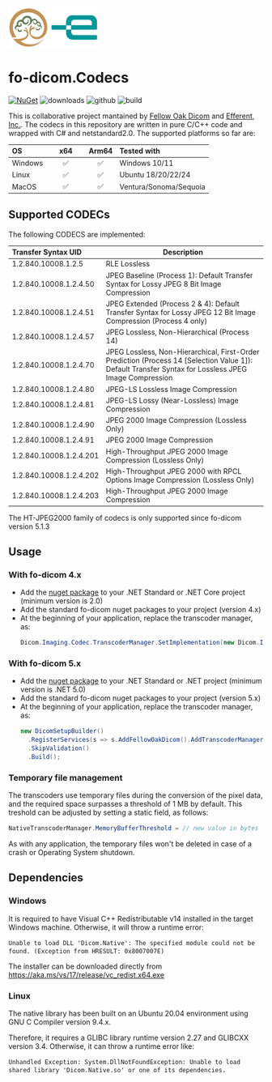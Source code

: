 <img src="fo-dicom_logo.png" alt="fo-dicom logo" height="80" /> <img src="efferent_logo.png" alt="Efferent logo" height="80" />

# fo-dicom.Codecs

[![NuGet](https://img.shields.io/nuget/v/fo-dicom.Codecs.svg)](https://www.nuget.org/packages/fo-dicom.Codecs/)
![downloads](https://img.shields.io/nuget/dt/fo-dicom.Codecs)
![github](https://img.shields.io/github/stars/Efferent-Health/fo-dicom.Codecs?style=flat&color=yellow)
![build](https://github.com/Efferent-Health/fo-dicom.Codecs/actions/workflows/main.yml/badge.svg?branch=master)

This is collaborative project mantained by [Fellow Oak Dicom](https://github.com/fo-dicom/fo-dicom) and [Efferent, Inc.](https://efferenthealth.com).
The codecs in this repository are written in pure C/C++ code and wrapped with C# and netstandard2.0. The supported platforms so far are:

|OS|&numsp;&numsp;x64&numsp;&numsp;|Arm64|Tested with|
|:--|:--:|:--:|:--|
|Windows|:white_check_mark:|:white_check_mark:|Windows 10/11|
|Linux|:white_check_mark:|:white_check_mark:|Ubuntu 18/20/22/24|
|MacOS|:white_check_mark:|:white_check_mark:|Ventura/Sonoma/Sequoia|

## Supported CODECs

The following CODECS are implemented:

|Transfer Syntax UID|Description|
|:--|--|
|1.2.840.10008.1.2.5|RLE Lossless|
|1.2.840.10008.1.2.4.50|JPEG Baseline (Process 1): Default Transfer Syntax for Lossy JPEG 8 Bit Image Compression|
|1.2.840.10008.1.2.4.51|JPEG Extended (Process 2 & 4): Default Transfer Syntax for Lossy JPEG 12 Bit Image Compression (Process 4 only)|
|1.2.840.10008.1.2.4.57|JPEG Lossless, Non-Hierarchical (Process 14)|
|1.2.840.10008.1.2.4.70|JPEG Lossless, Non-Hierarchical, First-Order Prediction (Process 14 [Selection Value 1]): Default Transfer Syntax for Lossless JPEG Image Compression|
|1.2.840.10008.1.2.4.80|JPEG-LS Lossless Image Compression|
|1.2.840.10008.1.2.4.81|JPEG-LS Lossy (Near-Lossless) Image Compression|
|1.2.840.10008.1.2.4.90|JPEG 2000 Image Compression (Lossless Only)|
|1.2.840.10008.1.2.4.91|JPEG 2000 Image Compression|
|1.2.840.10008.1.2.4.201|High-Throughput JPEG 2000 Image Compression (Lossless Only)|
|1.2.840.10008.1.2.4.202|High-Throughput JPEG 2000 with RPCL Options Image Compression (Lossless Only)|
|1.2.840.10008.1.2.4.203|High-Throughput JPEG 2000 Image Compression|

The HT-JPEG2000 family of codecs is only supported since fo-dicom version 5.1.3

## Usage
  
### With fo-dicom 4.x
- Add the [nuget package](https://www.nuget.org/packages/Efferent.Native/) to your .NET Standard or .NET Core project (minimum version is 2.0) 
- Add the standard fo-dicom nuget packages to your project (version 4.x)
- At the beginning of your application, replace the transcoder manager, as:
  ````C#
  Dicom.Imaging.Codec.TranscoderManager.SetImplementation(new Dicom.Imaging.NativeCodec.NativeTranscoderManager());
  ````
### With fo-dicom 5.x
- Add the [nuget package](https://www.nuget.org/packages/fo-dicom.Codecs) to your .NET Standard or .NET project (minimum version is .NET 5.0) 
- Add the standard fo-dicom nuget packages to your project (version 5.x)
- At the beginning of your application, replace the transcoder manager, as:
  ````C#
  new DicomSetupBuilder()
    .RegisterServices(s => s.AddFellowOakDicom().AddTranscoderManager<FellowOakDicom.Imaging.NativeCodec.NativeTranscoderManager>())
    .SkipValidation()
    .Build();
  ````

### Temporary file management

The transcoders use temporary files during the conversion of the pixel data, and the required space surpasses a threshold of 1 MB by default.
This treshold can be adjusted by setting a static field, as follows:

````C#
NativeTranscoderManager.MemoryBufferThreshold = // new value in bytes
````

As with any application, the temporary files won't be deleted in case of a crash or Operating System shutdown.

## Dependencies

### Windows
It is required to have Visual C++ Redistributable v14 installed in the target Windows machine. Otherwise, it will throw a runtime error:

````
Unable to load DLL 'Dicom.Native': The specified module could not be found. (Exception from HRESULT: 0x8007007E)
````

The installer can be downloaded directly from https://aka.ms/vs/17/release/vc_redist.x64.exe

### Linux
The native library has been built on an Ubuntu 20.04 environment using GNU C Compiler version 9.4.x.

Therefore, it requires a GLIBC library runtime version 2.27 and GLIBCXX version 3.4. Otherwise, it can throw a runtime error like:

````
Unhandled Exception: System.DllNotFoundException: Unable to load shared library 'Dicom.Native.so' or one of its dependencies.
````

